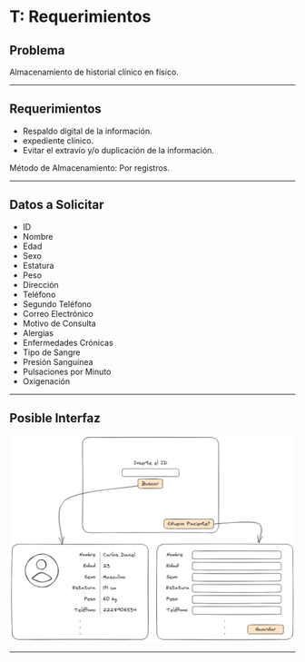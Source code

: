 # T: Requerimientos

## Problema

Almacenamiento de historial clínico en físico.

---

## Requerimientos

- Respaldo digital de la información.
- expediente clínico.
- Evitar el extravío y/o duplicación de la información.

Método de Almacenamiento: Por registros.

---

## Datos a Solicitar

- ID
- Nombre
- Edad
- Sexo
- Estatura
- Peso
- Dirección
- Teléfono
- Segundo Teléfono
- Correo Electrónico
- Motivo de Consulta
- Alergias
- Enfermedades Crónicas
- Tipo de Sangre
- Presión Sanguínea
- Pulsaciones por Minuto
- Oxigenación

---

## Posible Interfaz

![](./images/MichalCarried94.png) 

---

